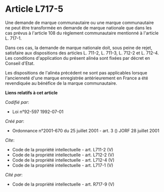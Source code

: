 # Article L717-5

Une demande de marque communautaire ou une marque communautaire ne peut être transformée en demande de marque nationale que
dans les cas prévus à l'article 108 du règlement communautaire mentionné à l'article L. 717-1. 

Dans ces cas, la demande de marque nationale doit, sous peine de rejet, satisfaire aux dispositions des articles L. 711-2, L.
711-3, 
L. 712-2 et L. 712-4. Les conditions d'application du présent alinéa sont fixées par décret en Conseil d'Etat. 

Les dispositions de l'alinéa précédent ne sont pas applicables lorsque l'ancienneté d'une marque enregistrée antérieurement
en France a été revendiquée au bénéfice de la marque communautaire.

**Liens relatifs à cet article**

_Codifié par_:

  - Loi n°92-597 1992-07-01

_Créé par_:

  - Ordonnance n°2001-670 du 25 juillet 2001 - art. 3 () JORF 28 juillet 2001

_Cite_:

  - Code de la propriété intellectuelle - art. L711-2 (V)
  - Code de la propriété intellectuelle - art. L712-2 (V)
  - Code de la propriété intellectuelle - art. L712-4 (V)
  - Code de la propriété intellectuelle - art. L717-1 (V)

_Cité par_:

  - Code de la propriété intellectuelle - art. R717-9 (V)
